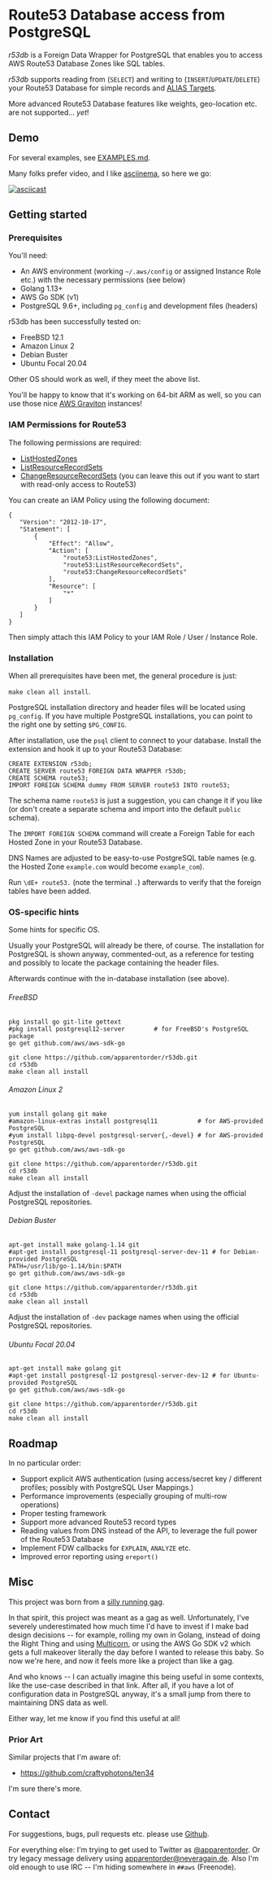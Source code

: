 # Route53 Database access from PostgreSQL

*r53db* is a Foreign Data Wrapper for PostgreSQL that enables you to access AWS Route53 Database
Zones like SQL tables.

*r53db* supports reading from (`SELECT`) and writing to (`INSERT`/`UPDATE`/`DELETE`) your Route53
Database for simple records and [ALIAS Targets](https://docs.aws.amazon.com/Route53/latest/DeveloperGuide/resource-record-sets-choosing-alias-non-alias.html).

More advanced Route53 Database features like weights, geo-location etc. are not supported... *yet*!

## Demo

For several examples, see [EXAMPLES.md](EXAMPLES.md).

Many folks prefer video, and I like [asciinema](https://asciinema.org), so here we go:

[![asciicast](https://asciinema.org/a/RqO7mJeY7UgTTgJN68i7iTAyP.svg)](https://asciinema.org/a/RqO7mJeY7UgTTgJN68i7iTAyP?speed=2)

## Getting started

### Prerequisites

You'll need:

- An AWS environment (working `~/.aws/config` or assigned Instance Role etc.) with the necessary
  permissions (see below)
- Golang 1.13+
- AWS Go SDK (v1)
- PostgreSQL 9.6+, including `pg_config` and development files (headers)

r53db has been successfully tested on:

- FreeBSD 12.1
- Amazon Linux 2
- Debian Buster
- Ubuntu Focal 20.04

Other OS should work as well, if they meet the above list.

You'll be happy to know that it's working on 64-bit ARM as well, so you can use those nice
[AWS Graviton](https://aws.amazon.com/ec2/graviton/) instances!

### IAM Permissions for Route53

The following permissions are required:

- [ListHostedZones](https://docs.aws.amazon.com/Route53/latest/APIReference/API_ListHostedZones.html)
- [ListResourceRecordSets](https://docs.aws.amazon.com/Route53/latest/APIReference/API_ListResourceRecordSets.html)
- [ChangeResourceRecordSets](https://docs.aws.amazon.com/Route53/latest/APIReference/API_ChangeResourceRecordSets.html)
  (you can leave this out if you want to start with read-only access to Route53)


 You can create an IAM Policy using the following document:
 ```
{
    "Version": "2012-10-17",
    "Statement": [
        {
            "Effect": "Allow",
            "Action": [
                "route53:ListHostedZones",
                "route53:ListResourceRecordSets",
                "route53:ChangeResourceRecordSets"
            ],
            "Resource": [
                "*"
            ]
        }
    ]
}
 ```

Then simply attach this IAM Policy to your IAM Role / User / Instance Role.

### Installation

When all prerequisites have been met, the general procedure is just:

`make clean all install`.

PostgreSQL installation directory and header files will be located using `pg_config`. If you have multiple
PostgreSQL installations, you can point to the right one by setting `$PG_CONFIG`.

After installation, use the `psql` client to connect to your database. Install the extension and hook
it up to your Route53 Database:

```
CREATE EXTENSION r53db;
CREATE SERVER route53 FOREIGN DATA WRAPPER r53db;
CREATE SCHEMA route53;
IMPORT FOREIGN SCHEMA dummy FROM SERVER route53 INTO route53;
```

The schema name `route53` is just a suggestion, you can change it if you like (or don't create a separate
schema and import into the default  `public` schema).

The `IMPORT FOREIGN SCHEMA` command will create a Foreign Table for each Hosted Zone in your Route53 Database.

DNS Names are adjusted to be easy-to-use PostgreSQL table names (e.g. the Hosted Zone `example.com` would
become `example_com`).

Run `\dE+ route53.` (note the terminal `.`) afterwards to verify that the foreign tables have been added.

### OS-specific hints

Some hints for specific OS.

Usually your PostgreSQL will already be there, of course. The installation for PostgreSQL is shown anyway,
commented-out, as a reference for testing and possibly to locate the package containing the header files.

Afterwards continue with the in-database installation (see above).

###### FreeBSD

```
pkg install go git-lite gettext
#pkg install postgresql12-server        # for FreeBSD's PostgreSQL package
go get github.com/aws/aws-sdk-go

git clone https://github.com/apparentorder/r53db.git
cd r53db
make clean all install
```

###### Amazon Linux 2

```
yum install golang git make
#amazon-linux-extras install postgresql11           # for AWS-provided PostgreSQL
#yum install libpq-devel postgresql-server{,-devel} # for AWS-provided PostgreSQL
go get github.com/aws/aws-sdk-go

git clone https://github.com/apparentorder/r53db.git
cd r53db
make clean all install
```

Adjust the installation of `-devel` package names when using the official PostgreSQL repositories.

###### Debian Buster

```
apt-get install make golang-1.14 git
#apt-get install postgresql-11 postgresql-server-dev-11 # for Debian-provided PostgreSQL
PATH=/usr/lib/go-1.14/bin:$PATH
go get github.com/aws/aws-sdk-go

git clone https://github.com/apparentorder/r53db.git
cd r53db
make clean all install
```

Adjust the installation of `-dev` package names when using the official PostgreSQL repositories.

###### Ubuntu Focal 20.04

```
apt-get install make golang git
#apt-get install postgresql-12 postgresql-server-dev-12 # for Ubuntu-provided PostgreSQL
go get github.com/aws/aws-sdk-go

git clone https://github.com/apparentorder/r53db.git
cd r53db
make clean all install
```

## Roadmap

In no particular order:

- Support explicit AWS authentication (using access/secret key / different profiles; possibly with PostgreSQL User Mappings.)
- Performance improvements (especially grouping of multi-row operations)
- Proper testing framework
- Support more advanced Route53 record types
- Reading values from DNS instead of the API, to leverage the full power of the Route53 Database
- Implement FDW callbacks for `EXPLAIN`, `ANALYZE` etc.
- Improved error reporting using `ereport()`

## Misc

This project was born from a [silly running gag](https://www.lastweekinaws.com/podcast/aws-morning-brief/whiteboard-confessional-route-53-db/).

In that spirit, this project was meant as a gag as well. Unfortunately, I've severely underestimated
how much time I'd have to invest if I make bad design decisions -- for example, rolling my own in Golang,
instead of doing the Right Thing and using [Multicorn](https://multicorn.org), or using the AWS Go SDK v2
which gets a full makeover literally the day before I wanted to release this baby.
So now we're here, and now it feels more like a project than like a gag.

And who knows -- I can actually imagine this being useful in some contexts, like the use-case described
in that link. After all, if you have a lot of configuration data in PostgreSQL anyway, it's a small
jump from there to maintaining DNS data as well.

Either way, let me know if you find this useful at all!

### Prior Art

Similar projects that I'm aware of:

- https://github.com/craftyphotons/ten34

I'm sure there's more.

## Contact

For suggestions, bugs, pull requests etc. please use [Github](https://github.com/apparentorder/r53db).

For everything else: I'm trying to get used to Twitter as [@apparentorder](https://twitter.com/apparentorder).
Or try legacy message delivery using apparentorder@neveragain.de.
Also I'm old enough to use IRC -- I'm hiding somewhere in `##aws` (Freenode).

